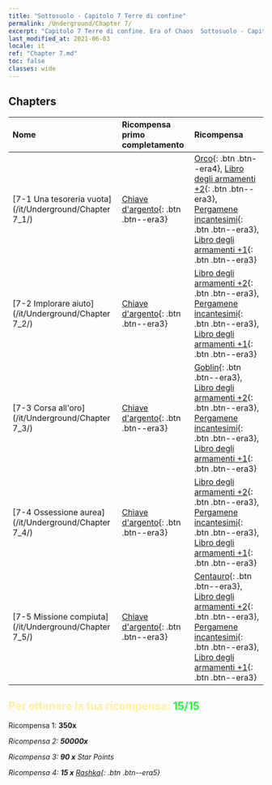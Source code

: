 ```yaml
---
title: "Sottosuolo - Capitolo 7 Terre di confine"
permalink: /Underground/Chapter 7/
excerpt: "Capitolo 7 Terre di confine. Era of Chaos  Sottosuolo - Capitolo 7. Terre di confine"
last_modified_at: 2021-06-03
locale: it
ref: "Chapter 7.md"
toc: false
classes: wide
---
```


## Chapters

  | Nome |  Ricompensa primo completamento | Ricompensa |
  |:------------|:------------|:------------| 
  | [7-1 Una tesoreria vuota](/it/Underground/Chapter 7_1/) | [Chiave d'argento](/ItemsIT/con_693/){: .btn .btn--era3} | [Orco](/ItemsIT/unt_219/){: .btn .btn--era4}, [Libro degli armamenti +2](/ItemsIT/mat_32/){: .btn .btn--era3}, [Pergamene incantesimi](/ItemsIT/con_694/){: .btn .btn--era3}, [Libro degli armamenti +1](/ItemsIT/mat_25/){: .btn .btn--era3} |
  | [7-2 Implorare aiuto](/it/Underground/Chapter 7_2/) | [Chiave d'argento](/ItemsIT/con_693/){: .btn .btn--era3} | [Libro degli armamenti +2](/ItemsIT/mat_32/){: .btn .btn--era3}, [Pergamene incantesimi](/ItemsIT/con_694/){: .btn .btn--era3}, [Libro degli armamenti +1](/ItemsIT/mat_25/){: .btn .btn--era3} |
  | [7-3 Corsa all'oro](/it/Underground/Chapter 7_3/) | [Chiave d'argento](/ItemsIT/con_693/){: .btn .btn--era3} | [Goblin](/ItemsIT/unt_217/){: .btn .btn--era3}, [Libro degli armamenti +2](/ItemsIT/mat_32/){: .btn .btn--era3}, [Pergamene incantesimi](/ItemsIT/con_694/){: .btn .btn--era3}, [Libro degli armamenti +1](/ItemsIT/mat_25/){: .btn .btn--era3} |
  | [7-4 Ossessione aurea](/it/Underground/Chapter 7_4/) | [Chiave d'argento](/ItemsIT/con_693/){: .btn .btn--era3} | [Libro degli armamenti +2](/ItemsIT/mat_32/){: .btn .btn--era3}, [Pergamene incantesimi](/ItemsIT/con_694/){: .btn .btn--era3}, [Libro degli armamenti +1](/ItemsIT/mat_25/){: .btn .btn--era3} |
  | [7-5 Missione compiuta](/it/Underground/Chapter 7_5/) | [Chiave d'argento](/ItemsIT/con_693/){: .btn .btn--era3} | [Centauro](/ItemsIT/unt_199/){: .btn .btn--era3}, [Libro degli armamenti +2](/ItemsIT/mat_32/){: .btn .btn--era3}, [Pergamene incantesimi](/ItemsIT/con_694/){: .btn .btn--era3}, [Libro degli armamenti +1](/ItemsIT/mat_25/){: .btn .btn--era3} |


## <span style="color: #ffeea0">Per ottenere la tua ricompensa: </span><span style="color: #27f73a">15/15</span>

 Ricompensa 1:  **350x** <i class="fas fa-gem"/>

 Ricompensa 2:  **50000x** <i class="fas fa-coins"/>

 Ricompensa 3: **90 x** Star Points

 Ricompensa 4: **15 x** [Rashka](/ItemsIT/her_384/){: .btn .btn--era5}

